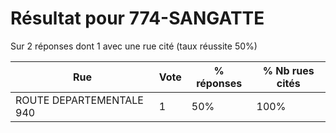# Résultat pour 774-SANGATTE

Sur 2 réponses dont 1 avec une rue cité (taux réussite 50%)

| Rue | Vote | % réponses | % Nb rues cités|
|-----|------|------------|----------------|
| ROUTE DEPARTEMENTALE 940 | 1 | 50% | 100%|

